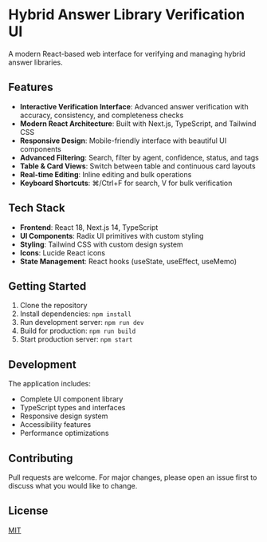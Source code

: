 # Hybrid Answer Library Verification UI

A modern React-based web interface for verifying and managing hybrid answer libraries.

## Features

- **Interactive Verification Interface**: Advanced answer verification with accuracy, consistency, and completeness checks
- **Modern React Architecture**: Built with Next.js, TypeScript, and Tailwind CSS
- **Responsive Design**: Mobile-friendly interface with beautiful UI components
- **Advanced Filtering**: Search, filter by agent, confidence, status, and tags
- **Table & Card Views**: Switch between table and continuous card layouts
- **Real-time Editing**: Inline editing and bulk operations
- **Keyboard Shortcuts**: ⌘/Ctrl+F for search, V for bulk verification

## Tech Stack

- **Frontend**: React 18, Next.js 14, TypeScript
- **UI Components**: Radix UI primitives with custom styling
- **Styling**: Tailwind CSS with custom design system
- **Icons**: Lucide React icons
- **State Management**: React hooks (useState, useEffect, useMemo)

## Getting Started

1. Clone the repository
2. Install dependencies: `npm install`
3. Run development server: `npm run dev`
4. Build for production: `npm run build`
5. Start production server: `npm start`

## Development

The application includes:
- Complete UI component library
- TypeScript types and interfaces
- Responsive design system
- Accessibility features
- Performance optimizations

## Contributing

Pull requests are welcome. For major changes, please open an issue first to discuss what you would like to change.

## License

[MIT](https://choosealicense.com/licenses/mit/)
